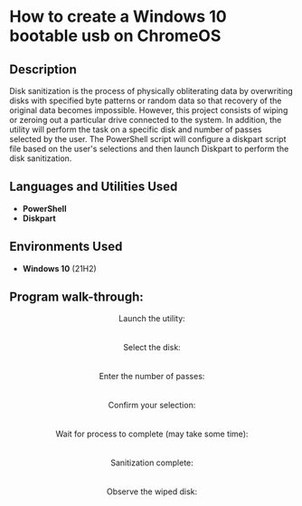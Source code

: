 # How to create a Windows 10 bootable usb on ChromeOS 
<h2>Description</h2>
Disk sanitization is the process of physically obliterating data by overwriting disks with specified byte patterns or random data so that recovery of the original data becomes impossible. However, this project consists of wiping or zeroing out a particular drive connected to the system. In addition, the utility will perform the task on a specific disk and number of passes selected by the user. The PowerShell script will configure a diskpart script file based on the user's selections and then launch Diskpart to perform the disk sanitization.
<br />


<h2>Languages and Utilities Used</h2>

- <b>PowerShell</b> 
- <b>Diskpart</b>

<h2>Environments Used </h2>

- <b>Windows 10</b> (21H2)

<h2>Program walk-through:</h2>

<p align="center">
Launch the utility: <br/>

<br />
<br />
Select the disk:  <br/>

<br />
<br />
Enter the number of passes: <br/>

<br />
<br />
Confirm your selection:  <br/>

<br />
<br />
Wait for process to complete (may take some time):  <br/>

<br />
<br />
Sanitization complete:  <br/>

<br />
<br />
Observe the wiped disk:  <br/>

</p>

<!--
 ```diff
- text in red
+ text in green
! text in orange
# text in gray
@@ text in purple (and bold)@@
```
--!>
